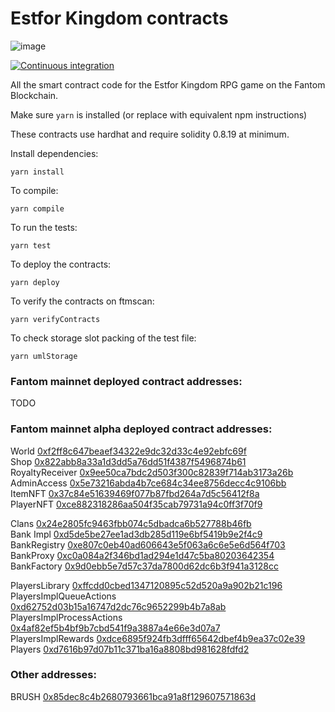 # Estfor Kingdom contracts

![image](https://user-images.githubusercontent.com/84033732/223739503-c53a888a-443f-4fb5-98a3-d40f94956799.png)

[![Continuous integration](https://github.com/PaintSwap/estfor-contracts/actions/workflows/ci.yml/badge.svg)](https://github.com/PaintSwap/estfor-contracts/actions/workflows/ci.yml)

All the smart contract code for the Estfor Kingdom RPG game on the Fantom Blockchain.

Make sure `yarn` is installed (or replace with equivalent npm instructions)

These contracts use hardhat and require solidity 0.8.19 at minimum.

Install dependencies:

```shell
yarn install
```

To compile:

```shell
yarn compile
```

To run the tests:

```shell
yarn test
```

To deploy the contracts:

```shell
yarn deploy
```

To verify the contracts on ftmscan:

```shell
yarn verifyContracts
```

To check storage slot packing of the test file:

```shell
yarn umlStorage
```

### Fantom mainnet deployed contract addresses:

TODO

### Fantom mainnet alpha deployed contract addresses:

World [0xf2ff8c647beaef34322e9dc32d33c4e92ebfc69f](https://ftmscan.com/address/0xf2ff8c647beaef34322e9dc32d33c4e92ebfc69f)  
Shop [0x822abb8a33a1d3dd5a76dd51f4387f5496874b61](https://ftmscan.com/address/0x822abb8a33a1d3dd5a76dd51f4387f5496874b61)  
RoyaltyReceiver [0x9ee50ca7bdc2d503f300c82839f714ab3173a26b](https://ftmscan.com/address/0x9ee50ca7bdc2d503f300c82839f714ab3173a26b)  
AdminAccess [0x5e73216abda4b7ce684c34ee8756decc4c9106bb](https://ftmscan.com/address/0x5e73216abda4b7ce684c34ee8756decc4c9106bb)  
ItemNFT [0x37c84e51639469f077b87fbd264a7d5c56412f8a](https://ftmscan.com/address/0x37c84e51639469f077b87fbd264a7d5c56412f8a)  
PlayerNFT [0xce882318286aa504f35cab79731a94c0ff3f70f9](https://ftmscan.com/address/0xce882318286aa504f35cab79731a94c0ff3f70f9)

Clans [0x24e2805fc9463fbb074c5dbadca6b527788b46fb](https://ftmscan.com/address/0x24e2805fc9463fbb074c5dbadca6b527788b46fb)  
Bank Impl [0xd5de5be27ee1ad3db285d119e6bf5419b9e2f4c9](https://ftmscan.com/address/0xd5de5be27ee1ad3db285d119e6bf5419b9e2f4c9)  
BankRegistry [0xe807c0eb40ad606643e5f063a6c6e5e6d564f703](https://ftmscan.com/address/0xe807c0eb40ad606643e5f063a6c6e5e6d564f703)  
BankProxy [0xc0a084a2f346bd1ad294e1d47c5ba80203642354](https://ftmscan.com/address/0xc0a084a2f346bd1ad294e1d47c5ba80203642354)  
BankFactory [0x9d0ebb5e7d57c37da7800d62dc6b3f941a3128cc](https://ftmscan.com/address/0x9d0ebb5e7d57c37da7800d62dc6b3f941a3128cc)

PlayersLibrary [0xffcdd0cbed1347120895c52d520a9a902b21c196](https://ftmscan.com/address/0xffcdd0cbed1347120895c52d520a9a902b21c196)  
PlayersImplQueueActions [0xd62752d03b15a16747d2dc76c9652299b4b7a8ab](https://ftmscan.com/address/0xd62752d03b15a16747d2dc76c9652299b4b7a8ab)  
PlayersImplProcessActions [0x4af82ef5b4bf9b7cbd541f9a3887a4e66e3d07a7](https://ftmscan.com/address/0x4af82ef5b4bf9b7cbd541f9a3887a4e66e3d07a7)  
PlayersImplRewards [0xdce6895f924fb3dfff65642dbef4b9ea37c02e39](https://ftmscan.com/address/0xdce6895f924fb3dfff65642dbef4b9ea37c02e39)  
Players [0xd7616b97d07b11c371ba16a8808bd981628fdfd2](https://ftmscan.com/address/0xd7616b97d07b11c371ba16a8808bd981628fdfd2)

### Other addresses:

BRUSH [0x85dec8c4b2680793661bca91a8f129607571863d](https://ftmscan.com/address/0x85dec8c4b2680793661bca91a8f129607571863d)
